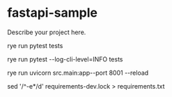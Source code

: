 # fastapi-sample

Describe your project here.

rye run pytest tests

rye run pytest --log-cli-level=INFO tests

rye run uvicorn src.main:app--port 8001 --reload

sed '/^-e*/d' requirements-dev.lock > requirements.txt